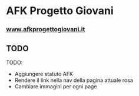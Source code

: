 # AFK Progetto Giovani
### www.afkprogettogiovani.it

## TODO
TODO:
- Aggiungere statuto AFK
- Rendere il link nella nav della pagina attuale rosa
- Cambiare immagini per ogni page <Title /> (le scelgo io)
- Rendere video nell'hero più performante: https://blog.logrocket.com/optimizing-video-backgrounds-css-javascript/#making-video-backgrounds-performant
- Ottimizzare tutti i video (anche quello di amici sostenitori, riducendolo, lazy loading, trasformandolo in webm...)
- Far funzionare autoplay su iOS

DONE:
- Creare delle variabili CSS per tutti i padding, font size, color ecc.
- Impostare bene la tipografia nel layout, regolare line-height, margin, padding ecc., ci dovrà (purtroppo) molto probabilmente essere h1 poi h2 poi h3 ecc.
- Impostare cose usate ovunque nel layout, tipo img: max-width 100%
- Negli elenchi a punti tipo I NOSTRI OBIETTIVI e event-card, rendere la roba icona-lista un componente e farlo meglio
- Controllare tutte le pagine
- Controllare tutti i componenti:
    X BulletPoint
    X Button
    X ButtonLink
    X CitationCard
    X ContactInfo
    X EventCard
    X Footer
    X Header
    X Hero
    X PageTitle
    X PastEventCard
- Lavorare al modale per EventCard
- Nei pulsanti, fare in modo che si possa personalizzare l'icona usando class fa ecc. come nei bulletpoint, magari mettere predefinita nei props la freccia a destra
- Inserire delle immagini al posto dei placeholder, anche la stessa immagine a caso, per vedere se funziona tutto correttamente
- Ricontrollare tutte le pagine e tutti i componenti e ottimizzarli per mobile/desktop
- Controllare robe inutilizzate negli import ecc.
- Scegliere un valore giusto per @media screen and (min-width: 1000px) ovvero il breakpoint mobile/desktop
